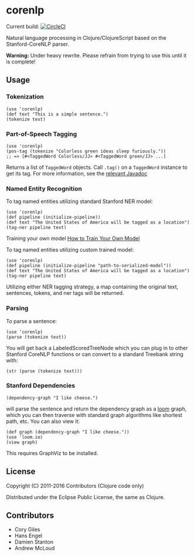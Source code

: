 # corenlp

Current build: [![CircleCI](https://circleci.com/gh/damienstanton/stanford-corenlp/tree/master.svg?style=svg&circle-token=673be35e60d99ec7be891d6da03b9865a48cb906)](https://circleci.com/gh/damienstanton/stanford-corenlp/tree/master)

Natural language processing in Clojure/ClojureScript based on the Stanford-CoreNLP parser.

**Warning:** Under heavy rewrite. Please refrain from trying to use this until it is complete!

## Usage

### Tokenization

    (use 'corenlp)
    (def text "This is a simple sentence.")
    (tokenize text)

### Part-of-Speech Tagging

    (use 'corenlp)
    (pos-tag (tokenize "Colorless green ideas sleep furiously."))
    ;; => [#<TaggedWord Colorless/JJ> #<TaggedWord green/JJ> ...]

Returns a list of `TaggedWord` objects. Call `.tag()` on a `TaggedWord` instance
to get its tag. For more information, see the [relevant Javadoc](http://nlp.stanford.edu/nlp/javadoc/javanlp/edu/stanford/nlp/ling/TaggedWord.html)
### Named Entity Recognition

To tag named entities utilizing standard Stanford NER model:

    (use 'corenlp)
    (def pipeline (initialize-pipeline))
    (def text "The United States of America will be tagged as a location")
    (tag-ner pipeline text)

Training your own model [How to Train Your Own Model](https://nlp.stanford.edu/software/crf-faq.html#a)

To tag named entities utilizing custom trained model: 
    
    (use 'corenlp)
    (def pipeline (initialize-pipeline "path-to-serialized-model"))
    (def text "The United States of America will be tagged as a location")
    (tag-ner pipeline text)
    
Utilizing either NER tagging strategy, a map containing the original text, sentences, tokens, and ner tags will be returned.
    
### Parsing

To parse a sentence:

	(use 'corenlp)
	(parse (tokenize text))

You will get back a LabeledScoredTreeNode which you can plug in to
other Stanford CoreNLP functions or can convert to a standard Treebank
string with:

	(str (parse (tokenize text)))

### Stanford Dependencies

	(dependency-graph "I like cheese.")

will parse the sentence and return the dependency graph as a
[loom](https://github.com/jkk/loom) graph, which you can then traverse with
standard graph algorithms like shortest path, etc. You can also view it:

	(def graph (dependency-graph "I like cheese."))
	(use 'loom.io)
	(view graph)

This requires GraphViz to be installed.

## License

Copyright (C) 2011-2016 Contributors (Clojure code only)

Distributed under the Eclipse Public License, the same as Clojure.

## Contributors

- Cory Giles
- Hans Engel
- Damien Stanton
- Andrew McLoud
